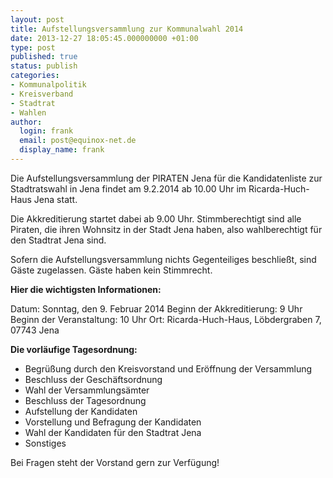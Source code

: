 ```yaml
---
layout: post
title: Aufstellungsversammlung zur Kommunalwahl 2014
date: 2013-12-27 18:05:45.000000000 +01:00
type: post
published: true
status: publish
categories:
- Kommunalpolitik
- Kreisverband
- Stadtrat
- Wahlen
author:
  login: frank
  email: post@equinox-net.de
  display_name: frank
---
```

Die Aufstellungsversammlung der PIRATEN Jena für die Kandidatenliste zur  Stadtratswahl in Jena findet am 9.2.2014 ab 10.00 Uhr im Ricarda-Huch-Haus Jena statt.

Die Akkreditierung startet dabei ab 9.00 Uhr. Stimmberechtigt sind alle Piraten, die ihren Wohnsitz in der Stadt Jena haben, also wahlberechtigt für  den Stadtrat Jena sind.

Sofern die Aufstellungsversammlung nichts Gegenteiliges beschließt, sind Gäste zugelassen. Gäste haben kein Stimmrecht.

**Hier die wichtigsten Informationen:**

Datum: Sonntag, den 9. Februar 2014
Beginn der Akkreditierung: 9 Uhr
Beginn der Veranstaltung: 10 Uhr
Ort: Ricarda-Huch-Haus, Löbdergraben 7, 07743 Jena

**Die vorläufige Tagesordnung:**

- Begrüßung durch den Kreisvorstand und Eröffnung der Versammlung
- Beschluss der Geschäftsordnung
- Wahl der Versammlungsämter
- Beschluss der Tagesordnung
- Aufstellung der Kandidaten
- Vorstellung und Befragung der Kandidaten
- Wahl der Kandidaten für den Stadtrat Jena
- Sonstiges

Bei Fragen steht der Vorstand gern zur Verfügung!
